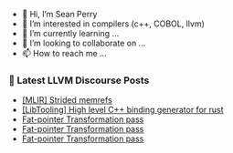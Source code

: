 - 👋 Hi, I’m Sean Perry
- 👀 I’m interested in compilers (c++, COBOL, llvm)
- 🌱 I’m currently learning ...
- 💞️ I’m looking to collaborate on ...
- 📫 How to reach me ...

<!---
s66perry/s66perry is a ✨ special ✨ repository because its `README.md` (this file) appears on your GitHub profile.
You can click the Preview link to take a look at your changes.
--->
### 📕 Latest LLVM Discourse Posts

<!-- DISCOURSE-LLVM:START -->
- [[MLIR] Strided memrefs](https://discourse.llvm.org/t/mlir-strided-memrefs/61255#post_1)
- [[LibTooling] High level C++ binding generator for rust](https://discourse.llvm.org/t/libtooling-high-level-c-binding-generator-for-rust/61254#post_1)
- [Fat-pointer Transformation pass](https://discourse.llvm.org/t/fat-pointer-transformation-pass/61248#post_6)
- [Fat-pointer Transformation pass](https://discourse.llvm.org/t/fat-pointer-transformation-pass/61248#post_5)
- [Fat-pointer Transformation pass](https://discourse.llvm.org/t/fat-pointer-transformation-pass/61248#post_4)
<!-- DISCOURSE-LLVM:END -->
